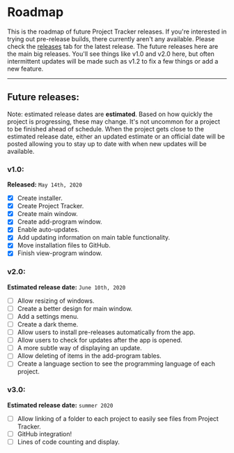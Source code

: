 # Roadmap
This is the roadmap of future Project Tracker releases. If you're interested in trying
out pre-release builds, there currently aren't any available. Please check the [releases](https://github.com/CyanCoding/Project-Tracker/releases) tab for the latest release. The future releases here are the main big
releases. You'll see things like v1.0 and v2.0 here, but often intermittent updates
will be made such as v1.2 to fix a few things or add a new feature.

---
## Future releases:
Note: estimated release dates are **estimated**. Based on how quickly the project is progressing,
these may change. It's not uncommon for a project to be finished ahead of schedule. When the
project gets close to the estimated release date, either an updated estimate or an official
date will be posted allowing you to stay up to date with when new updates will be available.

### v1.0:
**Released:** `May 14th, 2020`

- [x] Create installer.
- [x] Create Project Tracker.
- [x] Create main window.
- [x] Create add-program window.
- [x] Enable auto-updates.
- [x] Add updating information on main table functionality.
- [x] Move installation files to GitHub.
- [x] Finish view-program window.

### v2.0:
**Estimated release date:** `June 10th, 2020`

- [ ] Allow resizing of windows.
- [ ] Create a better design for main window.
- [ ] Add a settings menu.
- [ ] Create a dark theme.
- [ ] Allow users to install pre-releases automatically from the app.
- [ ] Allow users to check for updates after the app is opened.
- [ ] A more subtle way of displaying an update.
- [ ] Allow deleting of items in the add-program tables.
- [ ] Create a language section to see the programming language of each project.

### v3.0:
**Estimated release date:** `summer 2020`
- [ ] Allow linking of a folder to each project to easily see files from Project Tracker.
- [ ] GitHub integration!
- [ ] Lines of code counting and display.

